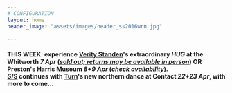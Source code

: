 ```yaml
---
# CONFIGURATION
layout: home
header_image: "assets/images/header_ss2016wrn.jpg"

---
```

#### THIS WEEK: experience [Verity Standen](/current/2016-springsummer/standen)'s extraordinary *HUG* at the Whitworth *7 Apr* (*<a href="http://www.wegottickets.com/wordofwarning" target="_blank">sold out; returns may be available in person</a>*) OR Preston's Harris Museum *8+9 Apr* (*<a href="http://www.eventbrite.co.uk/o/harris-museum-amp-art-gallery-4265632867" target="_blank">check availability</a>*).<br>[S/S](/current/2016-springsummer) continues with [Turn](/current/2016-turn)'s new northern dance at Contact *22+23 Apr*, with more to come…
